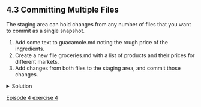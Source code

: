 ## 4.3 Committing Multiple Files

The staging area can hold changes from any number of files that you want to commit as a single snapshot.

1. Add some text to guacamole.md noting the rough price of the ingredients.
1. Create a new file groceries.md with a list of products and their prices for different markets.
1. Add changes from both files to the staging area, and commit those changes.

<details>
  <summary>
        Solution
  </summary>

First we make our changes to the guacamole.md and groceries.md files:

```bash
  $ nano guacamole.md
  $ cat guacamole.md
  ```
```console
  # Ingredients
  - avocado (1.35)
  - lime (0.64)
  - salt (2)
  ```

```bash
  $ nano groceries.md
  $ cat groceries.md
  ```
```console
  # Market A
  - avocado: 1.35 per unit.
  - lime: 0.64 per unit
  - salt: 2 per kg
  ```

 Now you can add both files to the staging area. We can do that in one line:

 ```bash
  $ git add guacamole.md groceries.md
  ```
Or with multiple commands:
  
  ```bash
  $ git add guacamole.md
  $ git add groceries.md
  ```

Now the files are ready to commit. You can check that using ```git status```. If you are ready to commit use:

  ```bash
$ git commit -m "Write prices for ingredients and their source"
  ```
```console
[master cc127c2]
 Write prices for ingredients and their source
 2 files changed, 7 insertions(+)
 create mode 100644 groceries.md

```
  </details>
  
  [Episode 4 exercise 4](episode4_ex4.md)
